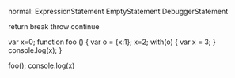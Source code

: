 
normal: 
    ExpressionStatement
    EmptyStatement
    DebuggerStatement
    
return break throw continue    
    
    
var x=0;
function foo () {
    var o = {x:1};
    x=2;
    with(o) {
        var x = 3;
    }
    console.log(x);
}

foo();
console.log(x)    